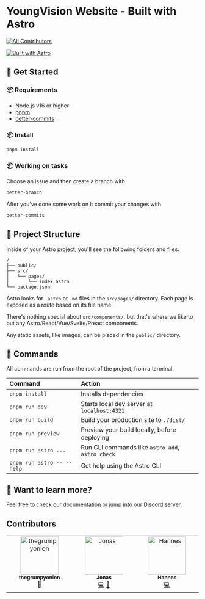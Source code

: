 # YoungVision Website - Built with Astro

<!-- ALL-CONTRIBUTORS-BADGE:START - Do not remove or modify this section -->

[![All Contributors](https://img.shields.io/badge/all_contributors-3-orange.svg?style=flat-square)](#contributors-)

<!-- ALL-CONTRIBUTORS-BADGE:END -->

[![Built with Astro](https://astro.badg.es/v2/built-with-astro/small.svg)](https://astro.build)

## 🏃 Get Started

### 📦 Requirements

- Node.js v16 or higher
- [pnpm](https://pnpm.io)
- [better-commits](https://github.com/Everduin94/better-commits)

### 📦 Install

```bash
pnpm install
```

### 📦 Working on tasks

Choose an issue and then create a branch with

```bash
better-branch
```

After you've done some work on it commit your changes with

```bash
better-commits
```

## 🚀 Project Structure

Inside of your Astro project, you'll see the following folders and files:

```text
/
├── public/
├── src/
│   └── pages/
│       └── index.astro
└── package.json
```

Astro looks for `.astro` or `.md` files in the `src/pages/` directory. Each page is exposed as a route based on its file name.

There's nothing special about `src/components/`, but that's where we like to put any Astro/React/Vue/Svelte/Preact components.

Any static assets, like images, can be placed in the `public/` directory.

## 🧞 Commands

All commands are run from the root of the project, from a terminal:

| Command                    | Action                                           |
| :------------------------- | :----------------------------------------------- |
| `pnpm install`             | Installs dependencies                            |
| `pnpm run dev`             | Starts local dev server at `localhost:4321`      |
| `pnpm run build`           | Build your production site to `./dist/`          |
| `pnpm run preview`         | Preview your build locally, before deploying     |
| `pnpm run astro ...`       | Run CLI commands like `astro add`, `astro check` |
| `pnpm run astro -- --help` | Get help using the Astro CLI                     |

## 👀 Want to learn more?

Feel free to check [our documentation](https://docs.astro.build) or jump into our [Discord server](https://astro.build/chat).

## Contributors

<!-- ALL-CONTRIBUTORS-LIST:START - Do not remove or modify this section -->
<!-- prettier-ignore-start -->
<!-- markdownlint-disable -->

<table>
  <tbody>
    <tr>
      <td align="center" valign="top" width="14.28%"><a href="https://github.com/thegrumpyonion"><img src="https://avatars.githubusercontent.com/u/150242949?v=4?s=100" width="100px;" alt="thegrumpyonion"/><br /><sub><b>thegrumpyonion</b></sub></a><br /><a href="#design-thegrumpyonion" title="Design">🎨</a></td>
      <td align="center" valign="top" width="14.28%"><a href="http://bulik.dev"><img src="https://avatars.githubusercontent.com/u/9407731?v=4?s=100" width="100px;" alt="Jonas"/><br /><sub><b>Jonas</b></sub></a><br /><a href="https://github.com/YoungVision-eV/website/commits?author=MrGreenTea" title="Code">💻</a> <a href="https://github.com/YoungVision-eV/website/commits?author=MrGreenTea" title="Documentation">📖</a></td>
      <td align="center" valign="top" width="14.28%"><a href="https://github.com/Han2-Ro"><img src="https://avatars.githubusercontent.com/u/127860003?v=4?s=100" width="100px;" alt="Hannes"/><br /><sub><b>Hannes</b></sub></a><br /><a href="https://github.com/YoungVision-eV/website/commits?author=Han2-Ro" title="Code">💻</a></td>
    </tr>
  </tbody>
</table>

<!-- markdownlint-restore -->
<!-- prettier-ignore-end -->

<!-- ALL-CONTRIBUTORS-LIST:END -->
